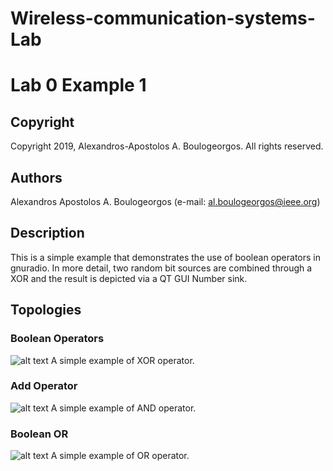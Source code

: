 # Wireless-communication-systems-Lab
# Lab 0 Example 1

## Copyright
Copyright 2019, Alexandros-Apostolos A. Boulogeorgos. All rights reserved.

## Authors
Alexandros Apostolos A. Boulogeorgos (e-mail: al.boulogeorgos@ieee.org)

## Description  
This is a simple example that demonstrates the use of boolean operators in gnuradio. In more detail, two random bit sources are combined through a XOR and the result is depicted via a QT GUI Number sink.

## Topologies

### Boolean Operators
![alt text](https://github.com/aboulogeorgos/Wireless-communication-systems-Lab/blob/master/Lab0/Example1/BooleanOperators.grc.png?raw=true)
A simple example of XOR operator. 

### Add Operator
![alt text](https://github.com/aboulogeorgos/Wireless-communication-systems-Lab/blob/master/Lab0/Example1/AddOperator.grc.png?raw=true)
A simple example of AND operator. 

### Boolean OR

![alt text](https://github.com/aboulogeorgos/Wireless-communication-systems-Lab/blob/master/Lab0/Example1/BooleanOR.grc.png?raw=true)
A simple example of OR operator. 
